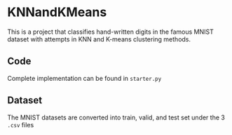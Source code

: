 # KNNandKMeans

This is a project that classifies hand-written digits in the famous MNIST dataset with attempts in KNN and K-means clustering methods.

## Code

Complete implementation can be found in `starter.py`

## Dataset

The MNIST datasets are converted into train, valid, and test set under the 3 `.csv` files
